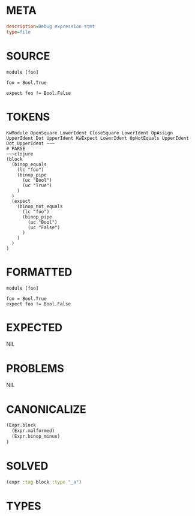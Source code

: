 # META
~~~ini
description=Debug expression stmt
type=file
~~~
# SOURCE
~~~roc
module [foo]

foo = Bool.True

expect foo != Bool.False
~~~
# TOKENS
~~~text
KwModule OpenSquare LowerIdent CloseSquare LowerIdent OpAssign UpperIdent Dot UpperIdent KwExpect LowerIdent OpNotEquals UpperIdent Dot UpperIdent ~~~
# PARSE
~~~clojure
(block
  (binop_equals
    (lc "foo")
    (binop_pipe
      (uc "Bool")
      (uc "True")
    )
  )
  (expect
    (binop_not_equals
      (lc "foo")
      (binop_pipe
        (uc "Bool")
        (uc "False")
      )
    )
  )
)
~~~
# FORMATTED
~~~roc
module [foo]

foo = Bool.True
expect foo != Bool.False
~~~
# EXPECTED
NIL
# PROBLEMS
NIL
# CANONICALIZE
~~~clojure
(Expr.block
  (Expr.malformed)
  (Expr.binop_minus)
)
~~~
# SOLVED
~~~clojure
(expr :tag block :type "_a")
~~~
# TYPES
~~~roc
~~~
